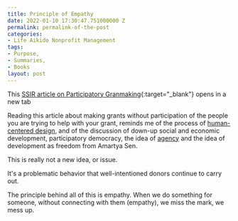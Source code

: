 ```yaml
---
title: Principle of Empathy
date: 2022-01-10 17:30:47.751000000 Z
permalink: permalink-of-the-post
categories:
- Life Aikido Nonprofit Management
tags:
- Purpose,
- Summaries,
- Books
layout: post
---
```


This [SSIR article on Participatory Granmaking](https://ssir.org/articles/entry/participatory_grantmaking_is_your_future){:target="_blank"} opens in a new tab 

Reading this article about making grants without participation of the people you are trying to help with your grant, reminds me of the process of [human-centered design](https://www.ideo.com/post/design-kit), and of the discussion of down-up social and economic development, participatory democracy, the idea of [agency](https://en.wikipedia.org/wiki/Agency_(sociology)) and the idea of development as freedom from Amartya Sen. 

This is really not a new idea, or issue.

It's a problematic behavior that well-intentioned donors continue to carry out.  

The principle behind all of this is empathy. When we do something for someone, without connecting with them (empathy), we miss the mark, we mess up. 

